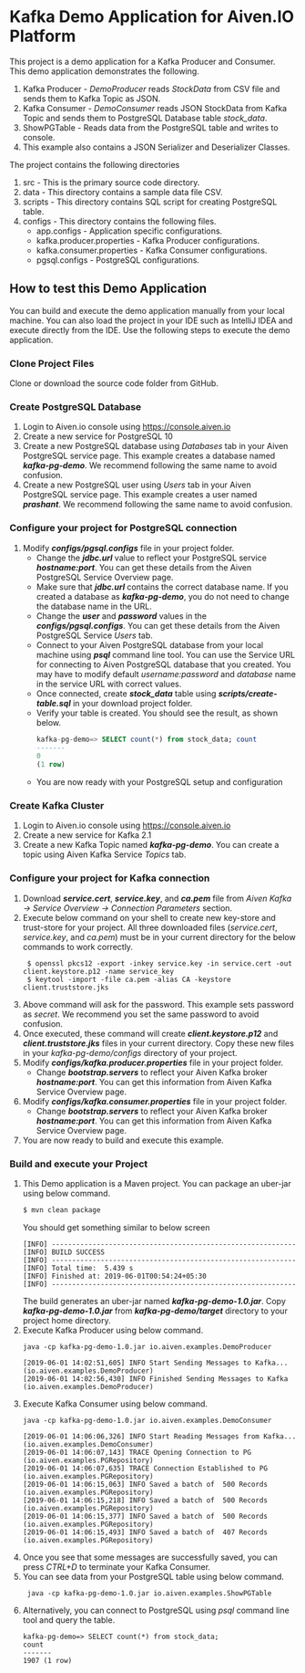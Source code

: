 
  
# Kafka Demo Application for Aiven.IO Platform

This project is a demo application for a Kafka Producer and Consumer.    
This demo application demonstrates the following.    
1. Kafka Producer - *DemoProducer* reads *StockData* from CSV file and sends them to Kafka Topic as JSON.    
2. Kafka Consumer - *DemoConsumer* reads JSON StockData from Kafka Topic and sends them to PostgreSQL Database table *stock_data*.     
3. ShowPGTable - Reads data from the PostgreSQL table and writes to console.    
4. This example also contains a JSON Serializer and Deserializer Classes.    
    
The project contains the following directories    
1. src - This is the primary source code directory.    
2. data - This directory contains a sample data file CSV.    
3. scripts - This directory contains SQL script for creating PostgreSQL table.   
3. configs - This directory contains the following files.    
   * app.configs - Application specific configurations.    
   *  kafka.producer.properties - Kafka Producer configurations.   
   *  kafka.consumer.properties - Kafka Consumer configurations.    
   *  pgsql.configs - PostgreSQL configurations.   
        
## How to test this Demo Application
You can build and execute the demo application manually from your local machine. You can also load the project in your IDE such as IntelliJ IDEA and execute directly from the IDE. Use the following steps to execute the demo application.    

### Clone Project Files  
Clone or download the source code folder from GitHub.   

### Create PostgreSQL Database 
1. Login to Aiven.io console using https://console.aiven.io  
2. Create a new service for PostgreSQL 10  
3. Create a new PostgreSQL database using *Databases* tab in your Aiven PostgreSQL service page. This example creates a database named ***kafka-pg-demo***. We recommend following the same name to avoid confusion.  
4. Create a new PostgreSQL user using *Users* tab in your Aiven PostgreSQL service page. This example creates a user named ***prashant***. We recommend following the same name to avoid confusion.  

### Configure your project for PostgreSQL connection 
1. Modify ***configs/pgsql.configs*** file in your project folder.   
   * Change the ***jdbc.url*** value to reflect your PostgreSQL service ***hostname:port***. You can get these details from the Aiven PostgreSQL Service Overview page.   
   * Make sure that ***jdbc.url*** contains the correct database name. If you created a database as ***kafka-pg-demo***, you do not need to change the database name in the URL.  
   * Change the ***user*** and ***password*** values in the ***configs/pgsql.configs***. You can get these details from the Aiven PostgreSQL Service *Users* tab.  
   * Connect to your Aiven PostgreSQL database from your local machine using ***psql*** command line tool. You can use the Service URL for connecting to Aiven PostgreSQL database that you created. You may have to modify default *username:password* and *database* name in the service URL with correct values.  
   * Once connected, create ***stock_data*** table using ***scripts/create-table.sql*** in your download project folder.  
   * Verify your table is created. You should see the result, as shown below.  
        ``` sql  
	 kafka-pg-demo=> SELECT count(*) from stock_data; count         
	 -------  
	    0 
	 (1 row) 
	 ``` 
	* You are now ready with your PostgreSQL setup and configuration  
	
### Create Kafka Cluster  
1. Login to Aiven.io console using https://console.aiven.io  
2. Create a new service for Kafka 2.1  
3. Create a new Kafka Topic named ***kafka-pg-demo***. You can create a topic using Aiven Kafka Service *Topics* tab.   

### Configure your project for Kafka connection  
1. Download ***service.cert***, ***service.key***, and ***ca.pem*** file from *Aiven Kafka -> Service Overview -> Connection Parameters* section.  
2. Execute below command on your shell to create new key-store and trust-store for your project. All three downloaded files (*service.cert*, *service.key*, and *ca.pem*) must be in your current directory for the below commands to work correctly.  
    ```shell  
	 $ openssl pkcs12 -export -inkey service.key -in service.cert -out client.keystore.p12 -name service_key 
	 $ keytool -import -file ca.pem -alias CA -keystore client.truststore.jks 			
	 ```
3. Above command will ask for the password. This example sets password as *secret*. We recommend you set the same password to avoid confusion. 
4. Once executed, these command will create ***client.keystore.p12*** and ***client.truststore.jks*** files in your current directory. Copy these new files in your *kafka-pg-demo/configs* directory of your project.  
5. Modify ***configs/kafka.producer.properties*** file in your project folder.  
   * Change ***bootstrap.servers*** to reflect your Aiven Kafka broker ***hostname:port***. You can get this information from Aiven Kafka Service Overview page.  
6. Modify ***configs/kafka.consumer.properties*** file in your project folder.  
   * Change ***bootstrap.servers*** to reflect your Aiven Kafka broker ***hostname:port***. You can get this information from Aiven Kafka Service Overview page.  
7. You are now ready to build and execute this example.  

### Build and execute your Project  
1. This Demo application is a Maven project. You can package an uber-jar using below command.    
    ```sh    
    $ mvn clean package    
    ```    
	 You should get something similar to below screen     
	```
	[INFO] ------------------------------------------------------------
	[INFO] BUILD SUCCESS
	[INFO] ------------------------------------------------------------
	[INFO] Total time:  5.439 s
	[INFO] Finished at: 2019-06-01T00:54:24+05:30
	[INFO] ------------------------------------------------------------  
	```
	 The build generates an uber-jar named ***kafka-pg-demo-1.0.jar***. Copy ***kafka-pg-demo-1.0.jar*** from ***kafka-pg-demo/target*** directory to your project home directory. 
2. Execute Kafka Producer using below command.  
    ```  
	java -cp kafka-pg-demo-1.0.jar io.aiven.examples.DemoProducer     

	[2019-06-01 14:02:51,605] INFO Start Sending Messages to Kafka... (io.aiven.examples.DemoProducer)  
	[2019-06-01 14:02:56,430] INFO Finished Sending Messages to Kafka (io.aiven.examples.DemoProducer) 
	```
3. Execute Kafka Consumer using below command.  
    ```  
	java -cp kafka-pg-demo-1.0.jar io.aiven.examples.DemoConsumer     
	
	[2019-06-01 14:06:06,326] INFO Start Reading Messages from Kafka... (io.aiven.examples.DemoConsumer)  
	[2019-06-01 14:06:07,143] TRACE Opening Connection to PG (io.aiven.examples.PGRepository) 
	[2019-06-01 14:06:07,635] TRACE Connection Established to PG (io.aiven.examples.PGRepository) 
	[2019-06-01 14:06:15,063] INFO Saved a batch of  500 Records (io.aiven.examples.PGRepository) 
	[2019-06-01 14:06:15,218] INFO Saved a batch of  500 Records (io.aiven.examples.PGRepository) 
	[2019-06-01 14:06:15,377] INFO Saved a batch of  500 Records (io.aiven.examples.PGRepository) 
	[2019-06-01 14:06:15,493] INFO Saved a batch of  407 Records (io.aiven.examples.PGRepository) 
	```
4. Once you see that some messages are successfully saved, you can press *CTRL+D* to terminate your Kafka Consumer.  
5. You can see data from your PostgreSQL table using below command.  
    ```  
	 java -cp kafka-pg-demo-1.0.jar io.aiven.examples.ShowPGTable 
	 ```
6. Alternatively, you can connect to PostgreSQL using *psql* command line tool and query the table.  
	 ```  
	kafka-pg-demo=> SELECT count(*) from stock_data; 
	count    
	-------  
	 1907 (1 row) 
	 ```
	 